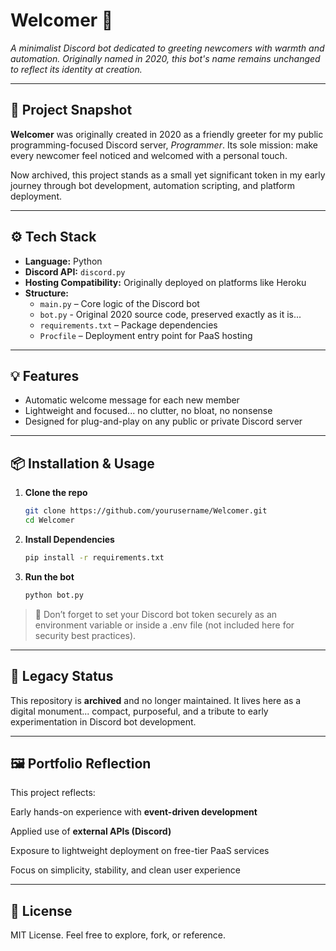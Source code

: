 # Welcomer 👋  
*A minimalist Discord bot dedicated to greeting newcomers with warmth and automation.*
*Originally named in 2020, this bot's name remains unchanged to reflect its identity at creation.*

---

## 🚀 Project Snapshot  
**Welcomer** was originally created in 2020 as a friendly greeter for my public programming-focused Discord server, *Programmer*. Its sole mission: make every newcomer feel noticed and welcomed with a personal touch.  

Now archived, this project stands as a small yet significant token in my early journey through bot development, automation scripting, and platform deployment.

---

## ⚙️ Tech Stack  
- **Language:** Python  
- **Discord API:** `discord.py`  
- **Hosting Compatibility:** Originally deployed on platforms like Heroku  
- **Structure:**  
  - `main.py` – Core logic of the Discord bot
  - `bot.py` - Original 2020 source code, preserved exactly as it is...
  - `requirements.txt` – Package dependencies  
  - `Procfile` – Deployment entry point for PaaS hosting

---

## 💡 Features  
- Automatic welcome message for each new member  
- Lightweight and focused... no clutter, no bloat, no nonsense
- Designed for plug-and-play on any public or private Discord server

---

## 📦 Installation & Usage  
1. **Clone the repo**  
   ```bash
   git clone https://github.com/yourusername/Welcomer.git
   cd Welcomer
   ```
2. **Install Dependencies**
   ```bash
   pip install -r requirements.txt
   ```
3. **Run the bot**
   ```bash
   python bot.py
   ```

> 🔑 Don’t forget to set your Discord bot token securely as an environment variable or inside a .env file (not included here for security best practices).

---

## 🧳 Legacy Status

This repository is **archived** and no longer maintained.
It lives here as a digital monument... compact, purposeful, and a tribute to early experimentation in Discord bot development.


---

## 🖼️ Portfolio Reflection

This project reflects:

Early hands-on experience with **event-driven development**

Applied use of **external APIs (Discord)**

Exposure to lightweight deployment on free-tier PaaS services

Focus on simplicity, stability, and clean user experience



---

## 🔗 License

MIT License. Feel free to explore, fork, or reference.
